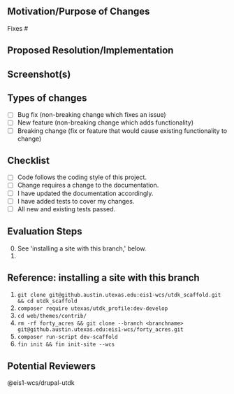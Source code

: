 <!--- Title format : ISSUE # : Action-verb driven description-->

## Motivation/Purpose of Changes
<!--- Why is this change needed? Links to existing issues are great. -->
Fixes #

## Proposed Resolution/Implementation
<!--- Describe any implementation choices you made that are noteworthy -->
<!--- or may require discussion. -->

## Screenshot(s)
<!--- (If relevant) -->

## Types of changes
<!--- Put an `x` in all the boxes that apply: -->
- [ ] Bug fix (non-breaking change which fixes an issue)
- [ ] New feature (non-breaking change which adds functionality)
- [ ] Breaking change (fix or feature that would cause existing functionality to change)

## Checklist
<!--- Go over all the following points, and put an `x` in all the boxes that apply. -->
<!--- If you're unsure about any of these, don't hesitate to ask. We're here to help! -->
- [ ] Code follows the coding style of this project.
- [ ] Change requires a change to the documentation.
- [ ] I have updated the documentation accordingly.
- [ ] I have added tests to cover my changes.
- [ ] All new and existing tests passed.

## Evaluation Steps
<!--- Include notes for both functional testing & code review -->

0. See 'installing a site with this branch,' below.
0.

## Reference: installing a site with this branch
<!--- Include notes for both functional testing & code review -->

1. `git clone git@github.austin.utexas.edu:eis1-wcs/utdk_scaffold.git && cd utdk_scaffold`
2. `composer require utexas/utdk_profile:dev-develop`
3. `cd web/themes/contrib/`
4. `rm -rf forty_acres && git clone --branch <branchname> git@github.austin.utexas.edu:eis1-wcs/forty_acres.git`
5. `composer run-script dev-scaffold`
6. `fin init && fin init-site --wcs`

## Potential Reviewers

@eis1-wcs/drupal-utdk

